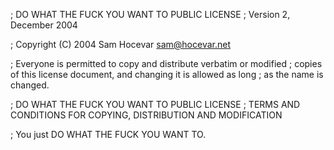 ;            DO WHAT THE FUCK YOU WANT TO PUBLIC LICENSE
;                    Version 2, December 2004
 
; Copyright (C) 2004 Sam Hocevar <sam@hocevar.net>
 
; Everyone is permitted to copy and distribute verbatim or modified
; copies of this license document, and changing it is allowed as long
; as the name is changed.
 
;            DO WHAT THE FUCK YOU WANT TO PUBLIC LICENSE
;   TERMS AND CONDITIONS FOR COPYING, DISTRIBUTION AND MODIFICATION
 
;              You just DO WHAT THE FUCK YOU WANT TO.

